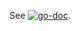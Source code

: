 See [![go-doc](https://godoc.org/github.com/dnxware/client_golang/dnxware?status.svg)](https://godoc.org/github.com/dnxware/client_golang/dnxware).
